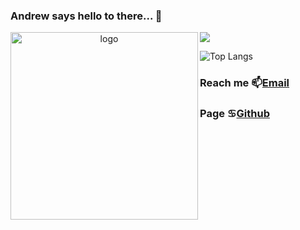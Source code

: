 ### Andrew says hello to there... 👋

<p align="center">
  <img width="300" align="left" alt="logo" src="https://octodex.github.com/images/daftpunktocat-guy.gif"/>
</p>

<p align="left">
<img align="center" src="https://github-readme-stats.vercel.app/api?username=andrewlee1807&show_icons=true&theme=default">
</p>

![Top Langs](https://github-readme-stats.vercel.app/api/top-langs/?username=andrewlee1807&layout=compact)

### Reach me 📫[Email](mailto:andrewlee1807@gmail.com)
### Page ♋[Github](andrewlee1807.github.io/)




<!--
**andrewlee1807/andrewlee1807** is a ✨ _special_ ✨ repository because its `README.md` (this file) appears on your GitHub profile.

Here are some ideas to get you started:

- 🔭 I’m currently working on ...
- 🌱 I’m currently learning ...
- 👯 I’m looking to collaborate on ...
- 🤔 I’m looking for help with ...
- 💬 Ask me about ...
- 📫 How to reach me: ...
- 😄 Pronouns: ...
- ⚡ Fun fact: ...
-->
